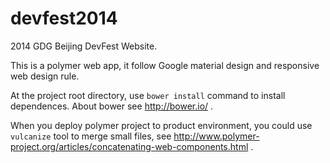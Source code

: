 devfest2014
===========

2014 GDG Beijing DevFest Website.

This is a polymer web app, it follow Google material design and responsive web design rule.

At the project root directory, use <code>bower install</code> command to install dependences. About bower see http://bower.io/ .

When you deploy polymer project to product environment, you could use <code>vulcanize</code> tool to merge small files, see http://www.polymer-project.org/articles/concatenating-web-components.html .
